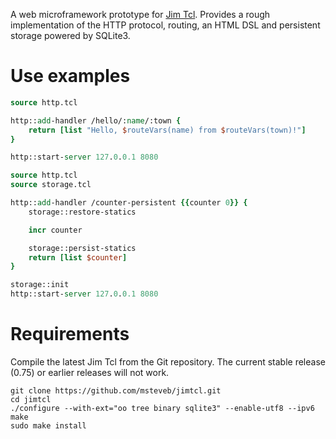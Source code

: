 A web microframework prototype for [Jim Tcl](http://jim.tcl.tk/). Provides a rough implementation of the HTTP protocol, routing, an HTML DSL and persistent storage powered by SQLite3.

# Use examples
```Tcl
source http.tcl

http::add-handler /hello/:name/:town {
    return [list "Hello, $routeVars(name) from $routeVars(town)!"]
}

http::start-server 127.0.0.1 8080
```

```Tcl
source http.tcl
source storage.tcl

http::add-handler /counter-persistent {{counter 0}} {
    storage::restore-statics

    incr counter

    storage::persist-statics
    return [list $counter]
}

storage::init
http::start-server 127.0.0.1 8080
```

# Requirements
Compile the latest Jim Tcl from the Git repository. The current stable release (0.75) or earlier releases will not work.

```
git clone https://github.com/msteveb/jimtcl.git
cd jimtcl
./configure --with-ext="oo tree binary sqlite3" --enable-utf8 --ipv6
make
sudo make install
```
